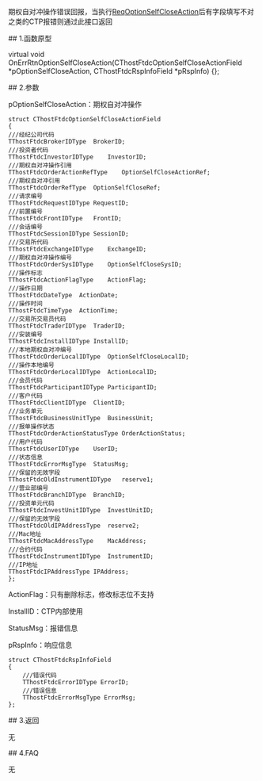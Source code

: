 <p>期权自对冲操作错误回报，当执行<a href="../../CTHOSTFTDCTRADERSPI/REQOPTIONSELFCLOSEACTION/">ReqOptionSelfCloseAction</a>后有字段填写不对之类的CTP报错则通过此接口返回</p>
<span class="anchor" id="c0f3b810-606b-4e52-a603-f0a578b1c565"></span>
## 1.函数原型
<p>virtual void OnErrRtnOptionSelfCloseAction(CThostFtdcOptionSelfCloseActionField *pOptionSelfCloseAction, CThostFtdcRspInfoField *pRspInfo) {};</p>
<span class="anchor" id="ab635126-49c1-4dfc-b5d2-3f3f9e5a8c0f"></span>
## 2.参数
<p>pOptionSelfCloseAction：期权自对冲操作</p>
<pre><code>struct CThostFtdcOptionSelfCloseActionField
{
///经纪公司代码
TThostFtdcBrokerIDType  BrokerID;
///投资者代码
TThostFtdcInvestorIDType    InvestorID;
///期权自对冲操作引用
TThostFtdcOrderActionRefType    OptionSelfCloseActionRef;
///期权自对冲引用
TThostFtdcOrderRefType  OptionSelfCloseRef;
///请求编号
TThostFtdcRequestIDType RequestID;
///前置编号
TThostFtdcFrontIDType   FrontID;
///会话编号
TThostFtdcSessionIDType SessionID;
///交易所代码
TThostFtdcExchangeIDType    ExchangeID;
///期权自对冲操作编号
TThostFtdcOrderSysIDType    OptionSelfCloseSysID;
///操作标志
TThostFtdcActionFlagType    ActionFlag;
///操作日期
TThostFtdcDateType  ActionDate;
///操作时间
TThostFtdcTimeType  ActionTime;
///交易所交易员代码
TThostFtdcTraderIDType  TraderID;
///安装编号
TThostFtdcInstallIDType InstallID;
///本地期权自对冲编号
TThostFtdcOrderLocalIDType  OptionSelfCloseLocalID;
///操作本地编号
TThostFtdcOrderLocalIDType  ActionLocalID;
///会员代码
TThostFtdcParticipantIDType ParticipantID;
///客户代码
TThostFtdcClientIDType  ClientID;
///业务单元
TThostFtdcBusinessUnitType  BusinessUnit;
///报单操作状态
TThostFtdcOrderActionStatusType OrderActionStatus;
///用户代码
TThostFtdcUserIDType    UserID;
///状态信息
TThostFtdcErrorMsgType  StatusMsg;
///保留的无效字段
TThostFtdcOldInstrumentIDType   reserve1;
///营业部编号
TThostFtdcBranchIDType  BranchID;
///投资单元代码
TThostFtdcInvestUnitIDType  InvestUnitID;
///保留的无效字段
TThostFtdcOldIPAddressType  reserve2;
///Mac地址
TThostFtdcMacAddressType    MacAddress;
///合约代码
TThostFtdcInstrumentIDType  InstrumentID;
///IP地址
TThostFtdcIPAddressType IPAddress;
};
</code></pre>
<p>ActionFlag：只有删除标志，修改标志位不支持</p>
<p>InstallID：CTP内部使用</p>
<p>StatusMsg：报错信息</p>
<p>pRspInfo：响应信息</p>
<pre><code>struct CThostFtdcRspInfoField
{
    ///错误代码
    TThostFtdcErrorIDType ErrorID;
    ///错误信息
    TThostFtdcErrorMsgType ErrorMsg;
};
</code></pre>
<span class="anchor" id="cc133900-55e2-4fc3-8212-c39e78a6fedd"></span>
## 3.返回
<p>无</p>
<span class="anchor" id="99763af1-1c32-4b63-86b3-ec5c7872f946"></span>
## 4.FAQ
<p>无</p>
